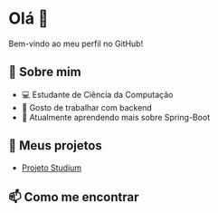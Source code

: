# Olá 👋

Bem-vindo ao meu perfil no GitHub!

## 🚀 Sobre mim
- 💻 Estudante de Ciência da Computação
- 🔧 Gosto de trabalhar com backend
- 🌱 Atualmente aprendendo mais sobre Spring-Boot 

## 💼 Meus projetos
- [Projeto Studium](https://github.com/Pedraugust0/Studium)

## 📫 Como me encontrar
<!--
- [LinkedIn](https://www.linkedin.com/in/seulinkedin)
- [Meu site pessoal](https://www.seusite.com)


---
![Imagem de exemplo](https://via.placeholder.com/150)
-->


<!--
- 🔭 I’m currently working on ...
- 🌱 I’m currently learning ...
- 📫 How to reach me: ...
- ⚡ Fun fact: ...
-->

